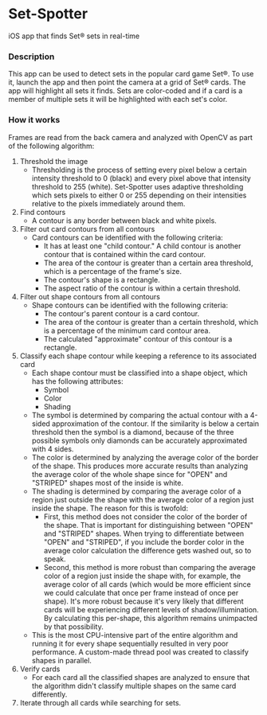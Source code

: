 # Set-Spotter
iOS app that finds Set® sets in real-time

### Description
This app can be used to detect sets in the popular card game Set®.  To use it, launch the app and then point the camera at a grid of Set® cards.  The app will highlight all sets it finds.  Sets are color-coded and if a card is a member of multiple sets it will be highlighted with each set's color.

### How it works
Frames are read from the back camera and analyzed with OpenCV as part of the following algorithm:

1. Threshold the image
   - Thresholding is the process of setting every pixel below a certain intensity threshold to 0 (black) and every pixel above that intensity threshold to 255 (white). Set-Spotter uses adaptive thresholding which sets pixels to either 0 or 255 depending on their intensities relative to the pixels immediately around them.
2. Find contours
   - A contour is any border between black and white pixels.
3. Filter out card contours from all contours
   - Card contours can be identified with the following criteria:
      - It has at least one "child contour."  A child contour is another contour that is contained within the card contour.
      - The area of the contour is greater than a certain area threshold, which is a percentage of the frame's size.
      - The contour's shape is a rectangle.
      - The aspect ratio of the contour is within a certain threshold.
4. Filter out shape contours from all contours
   - Shape contours can be identified with the following criteria:
      - The contour's parent contour is a card contour.
      - The area of the contour is greater than a certain threshold, which is a percentage of the minimum card contour area.
      - The calculated "approximate" contour of this contour is a rectangle.
5. Classify each shape contour while keeping a reference to its associated card
   - Each shape contour must be classified into a shape object, which has the following attributes:
      - Symbol
      - Color
      - Shading
   - The symbol is determined by comparing the actual contour with a 4-sided approximation of the contour.  If the similarity is below a certain threshold then the symbol is a diamond, because of the three possible symbols only diamonds can be accurately approximated with 4 sides.
   - The color is determined by analyzing the average color of the border of the shape.  This produces more accurate results than analyzing the average color of the whole shape since for "OPEN" and "STRIPED" shapes most of the inside is white.
   - The shading is determined by comparing the average color of a region just outside the shape with the average color of a region just inside the shape.  The reason for this is twofold:
      - First, this method does not consider the color of the border of the shape.  That is important for distinguishing between "OPEN" and "STRIPED" shapes.  When trying to differentiate between "OPEN" and "STRIPED", if you include the border color in the average color calculation the difference gets washed out, so to speak.
      - Second, this method is more robust than comparing the average color of a region just inside the shape with, for example, the average color of all cards (which would be more efficient since we could calculate that once per frame instead of once per shape).  It's more robust because it's very likely that different cards will be experiencing different levels of shadow/illumination.  By calculating this per-shape, this algorithm remains unimpacted by that possibility.
   - This is the most CPU-intensive part of the entire algorithm and running it for every shape sequentially resulted in very poor performance.  A custom-made thread pool was created to classify shapes in parallel.
6. Verify cards
   - For each card all the classified shapes are analyzed to ensure that the algorithm didn't classify multiple shapes on the same card differently.
7. Iterate through all cards while searching for sets.
